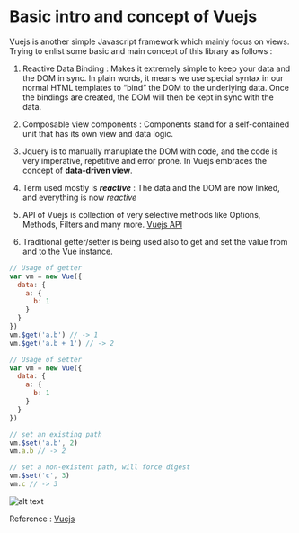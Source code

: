 # Basic intro and concept of Vuejs

Vuejs is another simple Javascript framework which mainly focus on views. Trying to enlist some basic and main concept of this library as follows :

1. Reactive Data Binding : Makes it extremely simple to keep your data and the DOM in sync. In plain words, it means we use special syntax in our normal HTML templates to “bind” the DOM to the underlying data. Once the bindings are created, the DOM will then be kept in sync with the data. 

2. Composable view components : Components stand for a self-contained unit that has its own view and data logic.

3. Jquery is to manually manuplate the DOM with code, and the code is very imperative, repetitive and error prone. In Vuejs embraces the concept of **data-driven view**.

4. Term used mostly is **_reactive_** : The data and the DOM are now linked, and everything is now _reactive_

5. API of Vuejs is collection of  very selective methods like Options, Methods, Filters and many more. [Vuejs API](https://vuejs.org/api/)

6. Traditional getter/setter is being used also to get and set the value from and to the Vue instance.

``` javascript
// Usage of getter
var vm = new Vue({
  data: {
    a: {
      b: 1
    }
  }
})
vm.$get('a.b') // -> 1
vm.$get('a.b + 1') // -> 2

// Usage of setter
var vm = new Vue({
  data: {
    a: {
      b: 1
    }
  }
})

// set an existing path
vm.$set('a.b', 2)
vm.a.b // -> 2

// set a non-existent path, will force digest
vm.$set('c', 3)
vm.c // -> 3
```

![alt text](http://vuejs.org/images/mvvm.png "Data Driven View Concept")

Reference : [Vuejs](http://vuejs.org/guide/overview.html)

